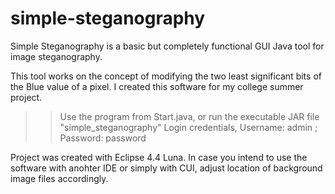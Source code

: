 simple-steganography
====================

Simple Steganography is a basic but completely functional GUI Java tool for image steganography.

This tool works on the concept of modifying the two least significant bits of the Blue value of a pixel. I created this software for my college summer project.

>> Use the program from Start.java, or run the executable JAR file "simple_steganography"
>> Login credentials, Username: admin ; Password: password

Project was created with Eclipse 4.4 Luna. In case you intend to use the software with anohter IDE or simply with CUI, adjust location of background image files accordingly.
